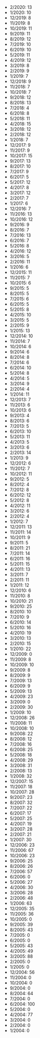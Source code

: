 *  2/2020: 13
*  1/2020: 10
*  12/2019: 8
*  11/2019: 8
*  10/2019: 11
*  9/2019: 11
*  8/2019: 12
*  7/2019: 10
*  6/2019: 10
*  5/2019: 11
*  4/2019: 12
*  3/2019: 8
*  2/2019: 9
*  1/2019: 7
*  12/2018: 9
*  11/2018: 7
*  10/2018: 7
*  9/2018: 12
*  8/2018: 13
*  7/2018: 4
*  6/2018: 8
*  5/2018: 11
*  4/2018: 15
*  3/2018: 12
*  2/2018: 12
*  1/2018: 7
*  12/2017: 9
*  11/2017: 9
*  10/2017: 15
*  9/2017: 13
*  8/2017: 10
*  7/2017: 9
*  6/2017: 5
*  5/2017: 12
*  4/2017: 8
*  3/2017: 12
*  2/2017: 7
*  1/2017: 6
*  12/2016: 7
*  11/2016: 13
*  10/2016: 12
*  9/2016: 9
*  8/2016: 7
*  7/2016: 13
*  6/2016: 7
*  5/2016: 8
*  4/2016: 12
*  3/2016: 5
*  2/2016: 11
*  1/2016: 6
*  12/2015: 11
*  11/2015: 7
*  10/2015: 6
*  9/2015: 5
*  8/2015: 5
*  7/2015: 6
*  6/2015: 5
*  5/2015: 8
*  4/2015: 10
*  3/2015: 5
*  2/2015: 9
*  1/2015: 13
*  12/2014: 10
*  11/2014: 7
*  10/2014: 6
*  9/2014: 6
*  8/2014: 8
*  7/2014: 6
*  6/2014: 10
*  5/2014: 8
*  4/2014: 5
*  3/2014: 9
*  2/2014: 4
*  1/2014: 11
*  12/2013: 7
*  11/2013: 6
*  10/2013: 6
*  9/2013: 4
*  8/2013: 6
*  7/2013: 5
*  6/2013: 10
*  5/2013: 11
*  4/2013: 5
*  3/2013: 6
*  2/2013: 14
*  1/2013: 9
*  12/2012: 6
*  11/2012: 7
*  10/2012: 11
*  9/2012: 5
*  8/2012: 4
*  7/2012: 8
*  6/2012: 12
*  5/2012: 8
*  4/2012: 11
*  3/2012: 6
*  2/2012: 4
*  1/2012: 7
*  12/2011: 13
*  11/2011: 14
*  10/2011: 9
*  9/2011: 5
*  8/2011: 21
*  7/2011: 14
*  6/2011: 16
*  5/2011: 15
*  4/2011: 13
*  3/2011: 7
*  2/2011: 11
*  1/2011: 12
*  12/2010: 6
*  11/2010: 8
*  10/2010: 21
*  9/2010: 25
*  8/2010: 10
*  7/2010: 9
*  6/2010: 14
*  5/2010: 16
*  4/2010: 19
*  3/2010: 13
*  2/2010: 15
*  1/2010: 22
*  12/2009: 0
*  11/2009: 8
*  10/2009: 10
*  9/2009: 8
*  8/2009: 9
*  7/2009: 13
*  6/2009: 9
*  5/2009: 13
*  4/2009: 23
*  3/2009: 0
*  2/2009: 30
*  1/2009: 10
*  12/2008: 26
*  11/2008: 11
*  10/2008: 10
*  9/2008: 22
*  8/2008: 12
*  7/2008: 16
*  6/2008: 25
*  5/2008: 18
*  4/2008: 29
*  3/2008: 31
*  2/2008: 13
*  1/2008: 32
*  12/2007: 15
*  11/2007: 18
*  10/2007: 28
*  9/2007: 23
*  8/2007: 32
*  7/2007: 22
*  6/2007: 17
*  5/2007: 25
*  4/2007: 19
*  3/2007: 28
*  2/2007: 21
*  1/2007: 30
*  12/2006: 23
*  11/2006: 67
*  10/2006: 23
*  9/2006: 25
*  8/2006: 26
*  7/2006: 57
*  6/2006: 0
*  5/2006: 27
*  4/2006: 30
*  3/2006: 28
*  2/2006: 48
*  1/2006: 63
*  12/2005: 35
*  11/2005: 36
*  10/2005: 0
*  9/2005: 39
*  8/2005: 43
*  7/2005: 0
*  6/2005: 0
*  5/2005: 43
*  4/2005: 49
*  3/2005: 88
*  2/2005: 0
*  1/2005: 0
*  12/2004: 56
*  11/2004: 0
*  10/2004: 0
*  9/2004: 0
*  8/2004: 64
*  7/2004: 0
*  6/2004: 100
*  5/2004: 0
*  4/2004: 77
*  3/2004: 0
*  2/2004: 0
*  1/2004: 0